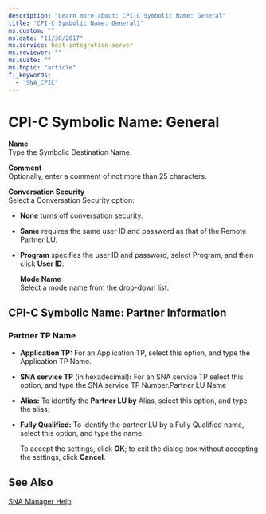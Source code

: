 ```yaml
---
description: "Learn more about: CPI-C Symbolic Name: General"
title: "CPI-C Symbolic Name: General1"
ms.custom: ""
ms.date: "11/30/2017"
ms.service: host-integration-server
ms.reviewer: ""
ms.suite: ""
ms.topic: "article"
f1_keywords: 
  - "SNA_CPIC"
---
```

# CPI-C Symbolic Name: General
**Name**  
 Type the Symbolic Destination Name.  
  
 **Comment**  
 Optionally, enter a comment of not more than 25 characters.  
  
 **Conversation Security**  
 Select a Conversation Security option:  
  
- **None** turns off conversation security.  
  
- **Same** requires the same user ID and password as that of the Remote Partner LU.  
  
- **Program** specifies the user ID and password, select Program, and then click **User ID**.  
  
  **Mode Name**  
  Select a mode name from the drop-down list.  
  
## CPI-C Symbolic Name: Partner Information  
  
### Partner TP Name  
  
- **Application TP:** For an Application TP, select this option, and type the Application TP Name.  
  
- **SNA service TP** (in hexadecimal)**:** For an SNA service TP select this option, and type the SNA service TP Number.Partner LU Name  
  
- **Alias:** To identify the **Partner LU by** Alias, select this option, and type the alias.  
  
- **Fully Qualified:** To identify the partner LU by a Fully Qualified name, select this option, and type the name.  
  
  To accept the settings, click **OK**; to exit the dialog box without accepting the settings, click **Cancel**.  
  
## See Also  
 [SNA Manager Help](../core/sna-manager-help1.md)

